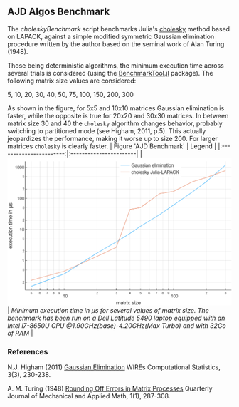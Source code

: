 ## AJD Algos Benchmark

The *choleskyBenchmark* script benchmarks Julia's [cholesky](https://docs.julialang.org/en/v1/stdlib/LinearAlgebra/#LinearAlgebra.cholesky) method based on LAPACK, against a simple modified symmetric Gaussian elimination procedure written by the author
based on the seminal work of Alan Turing (1948).

Those being deterministic algorithms, the minimum execution time
across several trials is considered (using the [BenchmarkTool.jl](https://github.com/JuliaCI/BenchmarkTools.jl) package).
The following matrix size values are considered:

5, 10, 20, 30, 40, 50, 75, 100, 150, 200, 300

As shown in the figure, for 5x5 and 10x10 matrices Gaussian elimination is faster, while the opposite
is true for 20x20 and 30x30 matrices.
In between matrix size 30 and 40 the `cholesky`
algorithm changes behavior, probably switching to partitioned mode (see Higham, 2011, p.5). This actually jeopardizes the performance, making it worse up to size 200. For larger matrices `cholesky` is clearly faster.
| Figure 'AJD Benchmark'  |  Legend                |
|:-----------------------:|:-----------------------|
| ![](Figure1.png) | *Minimum execution time in μs for several values of matrix size. The benchmark has been run on a Dell Latitude 5490 laptop equipped with an Intel i7-8650U CPU @1.90GHz(base)-4.20GHz(Max Turbo) and with 32Go of RAM*  |

### References

N.J. Higham (2011)
[Gaussian Elimination](http://eprints.maths.manchester.ac.uk/1579/1/lu5a.pdf)
WIREs Computational Statistics, 3(3), 230-238.

A. M. Turing (1948)
[Rounding Off Errors in Matrix Processes](shorturl.at/imGVX)
Quarterly Journal of Mechanical and Applied Math, 1(1), 287-308.
